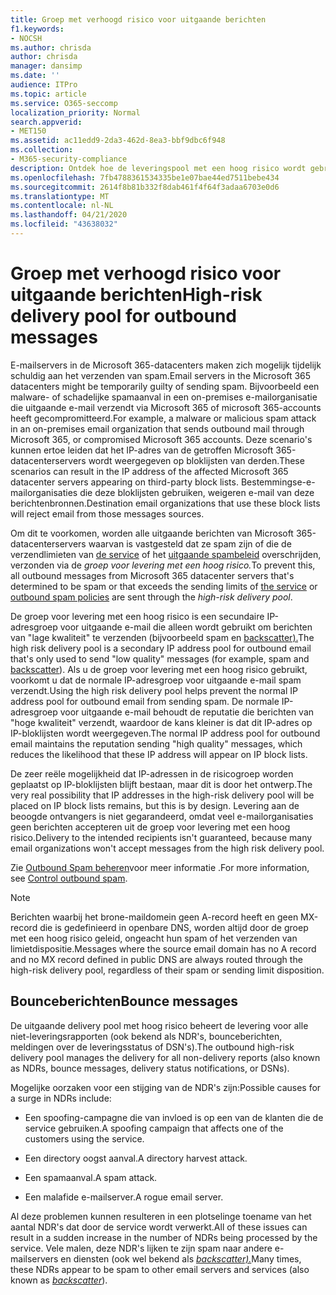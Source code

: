 ```yaml
---
title: Groep met verhoogd risico voor uitgaande berichten
f1.keywords:
- NOCSH
ms.author: chrisda
author: chrisda
manager: dansimp
ms.date: ''
audience: ITPro
ms.topic: article
ms.service: O365-seccomp
localization_priority: Normal
search.appverid:
- MET150
ms.assetid: ac11edd9-2da3-462d-8ea3-bbf9dbc6f948
ms.collection:
- M365-security-compliance
description: Ontdek hoe de leveringspool met een hoog risico wordt gebruikt om de reputatie van e-mailservers in de Microsoft 365-datacenters te beschermen.
ms.openlocfilehash: 7fb4788361534335be1e07bae44ed7511bebe434
ms.sourcegitcommit: 2614f8b81b332f8dab461f4f64f3adaa6703e0d6
ms.translationtype: MT
ms.contentlocale: nl-NL
ms.lasthandoff: 04/21/2020
ms.locfileid: "43638032"
---
```

# <a name="high-risk-delivery-pool-for-outbound-messages"></a><span data-ttu-id="e168a-103">Groep met verhoogd risico voor uitgaande berichten</span><span class="sxs-lookup"><span data-stu-id="e168a-103">High-risk delivery pool for outbound messages</span></span>

<span data-ttu-id="e168a-104">E-mailservers in de Microsoft 365-datacenters maken zich mogelijk tijdelijk schuldig aan het verzenden van spam.</span><span class="sxs-lookup"><span data-stu-id="e168a-104">Email servers in the Microsoft 365 datacenters might be temporarily guilty of sending spam.</span></span> <span data-ttu-id="e168a-105">Bijvoorbeeld een malware- of schadelijke spamaanval in een on-premises e-mailorganisatie die uitgaande e-mail verzendt via Microsoft 365 of microsoft 365-accounts heeft gecompromitteerd.</span><span class="sxs-lookup"><span data-stu-id="e168a-105">For example, a malware or malicious spam attack in an on-premises email organization that sends outbound mail through Microsoft 365, or compromised Microsoft 365 accounts.</span></span> <span data-ttu-id="e168a-106">Deze scenario's kunnen ertoe leiden dat het IP-adres van de getroffen Microsoft 365-datacenterservers wordt weergegeven op bloklijsten van derden.</span><span class="sxs-lookup"><span data-stu-id="e168a-106">These scenarios can result in the IP address of the affected Microsoft 365 datacenter servers appearing on third-party block lists.</span></span> <span data-ttu-id="e168a-107">Bestemmingse-e-mailorganisaties die deze bloklijsten gebruiken, weigeren e-mail van deze berichtenbronnen.</span><span class="sxs-lookup"><span data-stu-id="e168a-107">Destination email organizations that use these block lists will reject email from those messages sources.</span></span>

<span data-ttu-id="e168a-108">Om dit te voorkomen, worden alle uitgaande berichten van Microsoft 365-datacenterservers waarvan is vastgesteld dat ze spam zijn of die de verzendlimieten van [de service](https://docs.microsoft.com/office365/servicedescriptions/exchange-online-service-description/exchange-online-limits#sending-limits-across-office-365-options) of het [uitgaande spambeleid](configure-the-outbound-spam-policy.md) overschrijden, verzonden via de _groep voor levering met een hoog risico._</span><span class="sxs-lookup"><span data-stu-id="e168a-108">To prevent this, all outbound messages from Microsoft 365 datacenter servers that's determined to be spam or that exceeds the sending limits of [the service](https://docs.microsoft.com/office365/servicedescriptions/exchange-online-service-description/exchange-online-limits#sending-limits-across-office-365-options) or [outbound spam policies](configure-the-outbound-spam-policy.md) are sent through the _high-risk delivery pool_.</span></span>

<span data-ttu-id="e168a-109">De groep voor levering met een hoog risico is een secundaire IP-adresgroep voor uitgaande e-mail die alleen wordt gebruikt om berichten van "lage kwaliteit" te verzenden (bijvoorbeeld spam en [backscatter).](backscatter-messages-and-eop.md)</span><span class="sxs-lookup"><span data-stu-id="e168a-109">The high risk delivery pool is a secondary IP address pool for outbound email that's only used to send "low quality" messages (for example, spam and [backscatter](backscatter-messages-and-eop.md)).</span></span> <span data-ttu-id="e168a-110">Als u de groep voor levering met een hoog risico gebruikt, voorkomt u dat de normale IP-adresgroep voor uitgaande e-mail spam verzendt.</span><span class="sxs-lookup"><span data-stu-id="e168a-110">Using the high risk delivery pool helps prevent the normal IP address pool for outbound email from sending spam.</span></span> <span data-ttu-id="e168a-111">De normale IP-adresgroep voor uitgaande e-mail behoudt de reputatie die berichten van "hoge kwaliteit" verzendt, waardoor de kans kleiner is dat dit IP-adres op IP-bloklijsten wordt weergegeven.</span><span class="sxs-lookup"><span data-stu-id="e168a-111">The normal IP address pool for outbound email maintains the reputation sending "high quality" messages, which reduces the likelihood that these IP address will appear on IP block lists.</span></span>

<span data-ttu-id="e168a-112">De zeer reële mogelijkheid dat IP-adressen in de risicogroep worden geplaatst op IP-bloklijsten blijft bestaan, maar dit is door het ontwerp.</span><span class="sxs-lookup"><span data-stu-id="e168a-112">The very real possibility that IP addresses in the high-risk delivery pool will be placed on IP block lists remains, but this is by design.</span></span> <span data-ttu-id="e168a-113">Levering aan de beoogde ontvangers is niet gegarandeerd, omdat veel e-mailorganisaties geen berichten accepteren uit de groep voor levering met een hoog risico.</span><span class="sxs-lookup"><span data-stu-id="e168a-113">Delivery to the intended recipients isn't guaranteed, because many email organizations won't accept messages from the high risk delivery pool.</span></span>

<span data-ttu-id="e168a-114">Zie [Outbound Spam beheren](outbound-spam-controls.md)voor meer informatie .</span><span class="sxs-lookup"><span data-stu-id="e168a-114">For more information, see [Control outbound spam](outbound-spam-controls.md).</span></span>

> [!NOTE]
> <span data-ttu-id="e168a-115">Berichten waarbij het brone-maildomein geen A-record heeft en geen MX-record die is gedefinieerd in openbare DNS, worden altijd door de groep met een hoog risico geleid, ongeacht hun spam of het verzenden van limietdispositie.</span><span class="sxs-lookup"><span data-stu-id="e168a-115">Messages where the source email domain has no A record and no MX record defined in public DNS are always routed through the high-risk delivery pool, regardless of their spam or sending limit disposition.</span></span>

## <a name="bounce-messages"></a><span data-ttu-id="e168a-116">Bounceberichten</span><span class="sxs-lookup"><span data-stu-id="e168a-116">Bounce messages</span></span>

<span data-ttu-id="e168a-117">De uitgaande delivery pool met hoog risico beheert de levering voor alle niet-leveringsrapporten (ook bekend als NDR's, bounceberichten, meldingen over de leveringsstatus of DSN's).</span><span class="sxs-lookup"><span data-stu-id="e168a-117">The outbound high-risk delivery pool manages the delivery for all non-delivery reports (also known as NDRs, bounce messages, delivery status notifications, or DSNs).</span></span>

<span data-ttu-id="e168a-118">Mogelijke oorzaken voor een stijging van de NDR's zijn:</span><span class="sxs-lookup"><span data-stu-id="e168a-118">Possible causes for a surge in NDRs include:</span></span>

- <span data-ttu-id="e168a-119">Een spoofing-campagne die van invloed is op een van de klanten die de service gebruiken.</span><span class="sxs-lookup"><span data-stu-id="e168a-119">A spoofing campaign that affects one of the customers using the service.</span></span>

- <span data-ttu-id="e168a-120">Een directory oogst aanval.</span><span class="sxs-lookup"><span data-stu-id="e168a-120">A directory harvest attack.</span></span>

- <span data-ttu-id="e168a-121">Een spamaanval.</span><span class="sxs-lookup"><span data-stu-id="e168a-121">A spam attack.</span></span>

- <span data-ttu-id="e168a-122">Een malafide e-mailserver.</span><span class="sxs-lookup"><span data-stu-id="e168a-122">A rogue email server.</span></span>

<span data-ttu-id="e168a-123">Al deze problemen kunnen resulteren in een plotselinge toename van het aantal NDR's dat door de service wordt verwerkt.</span><span class="sxs-lookup"><span data-stu-id="e168a-123">All of these issues can result in a sudden increase in the number of NDRs being processed by the service.</span></span> <span data-ttu-id="e168a-124">Vele malen, deze NDR's lijken te zijn spam naar andere e-mailservers en diensten (ook wel bekend als _[backscatter).](backscatter-messages-and-eop.md)_</span><span class="sxs-lookup"><span data-stu-id="e168a-124">Many times, these NDRs appear to be spam to other email servers and services (also known as _[backscatter](backscatter-messages-and-eop.md)_).</span></span>
